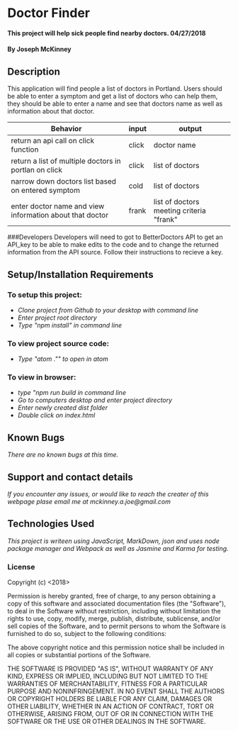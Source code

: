 # Doctor Finder

#### This project will help sick people find nearby doctors. 04/27/2018

#### By **Joseph McKinney**

## Description

This application will find people a list of doctors in Portland.  Users should be able to enter a symptom and get a list of doctors who can help them, they should be able to enter a name and see that doctors name as well as information about that doctor.  

Behavior | input | output
-------|-----|----
return an api call on click function | click | doctor name
return a list of multiple doctors in portlan on click| click | list of doctors  
narrow down doctors list based on entered symptom | cold | list of doctors
enter doctor name and view information about that doctor | frank | list of doctors meeting criteria "frank"

###Developers
Developers will need to got to BetterDoctors API to get an API_key to be able to make edits to the code and to change the returned information from the API source.  Follow their instructions to recieve a key.

## Setup/Installation Requirements
### To setup this project:
* _Clone project from Github to your desktop with command line_
* _Enter project root directory_
* _Type "npm install" in command line_
### To view project source code:
* _Type "atom ."" to open in atom_
### To view in browser:
* _type "npm run build in command line_
* _Go to computers desktop and enter project directory_
* _Enter newly created dist folder_
* _Double click on index.html_

## Known Bugs

_There are no known bugs at this time._

## Support and contact details

_If you encounter any issues, or would like to reach the creater of this webpage plase email me at mckinney.a.joe@gmail.com_

## Technologies Used

_This project is writeen using JavaScript, MarkDown, json and uses node package manager and Webpack as well as Jasmine and Karma for testing._

### License

Copyright (c) <2018> <Joseph McKinney>

Permission is hereby granted, free of charge, to any person obtaining a copy
of this software and associated documentation files (the "Software"), to deal
in the Software without restriction, including without limitation the rights
to use, copy, modify, merge, publish, distribute, sublicense, and/or sell
copies of the Software, and to permit persons to whom the Software is
furnished to do so, subject to the following conditions:

The above copyright notice and this permission notice shall be included in all
copies or substantial portions of the Software.

THE SOFTWARE IS PROVIDED "AS IS", WITHOUT WARRANTY OF ANY KIND, EXPRESS OR
IMPLIED, INCLUDING BUT NOT LIMITED TO THE WARRANTIES OF MERCHANTABILITY,
FITNESS FOR A PARTICULAR PURPOSE AND NONINFRINGEMENT. IN NO EVENT SHALL THE
AUTHORS OR COPYRIGHT HOLDERS BE LIABLE FOR ANY CLAIM, DAMAGES OR OTHER
LIABILITY, WHETHER IN AN ACTION OF CONTRACT, TORT OR OTHERWISE, ARISING FROM,
OUT OF OR IN CONNECTION WITH THE SOFTWARE OR THE USE OR OTHER DEALINGS IN THE
SOFTWARE.
